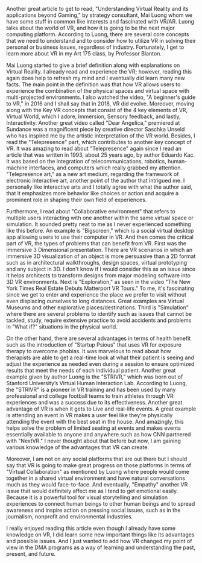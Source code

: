 Another great article to get to read, "Understanding Virtual Reality and its applications beyond Gaming," by strategy consultant, Mai Luong whom we have some stuff in common like interests and fascinated with VR/AR. Luong talks about the world of VR, and how it is going to be the next major computing platform. According to Luong, there are several core concepts that we need to understand and to consider how to utilize VR in solving their personal or business issues, regardless of industry. Fortunately, I get to learn more about VR in my Art 175 class, by Professor Blanton. 

Mai Luong started to give a brief definition along with explanations on Virtual Reality. I already read and experience the VR; however, reading this again does help to refresh my mind and I eventually did learn many new facts. The main point in the definition was that how VR allows users to experience the combination of the physical spaces and virtual space with multi-projected environments. I also watched the video, "A beginner's guide to VR," in 2016 and I shall say that in 2018, VR did evolve. Moreover, moving along with the Key VR concepts that consist of the 4 key elements of VR, Virtual World, which I adore, Immersion, Sensory feedback, and lastly, Interactivity. Another great video called "Dear Angelica," premiered at Sundance was a magnificent piece by creative director Saschka Unseld who has inspired me by the artistic interpretation of the VR world. Besides, I read the "Telepresence" part, which contributes to another key concept of VR. It was amazing to read about "Telepresence" again since I read an article that was written in 1993, about 25 years ago, by author Eduardo Kac. It was based on the integration of telecommunications, robotics, human-machine interfaces, and computers which really grabbed my attention. "Telepresence art," as a new art medium, regarding the framework of electronic interactive art, another point of the author that intrigued me. I personally like interactive arts and I totally agree with what the author said, that it emphasizes more behavior like choices or action and acquire a prominent role in shaping their own field of experiences.

Furthermore, I read about "Collaborative environment" that refers to multiple users interacting with one another within the same virtual space or simulation. It sounded pretty neat to me as I never experienced something like this before. An example is "Bigscreen," which is a social virtual desktop app allowing users to use their computer in VR. And then comes the critical part of VR, the types of problems that can benefit from VR. First was the immersive 3 Dimensional presentation. There are VR scenarios in which an immersive 3D visualization of an object is more persuasive than a 2D format such as in architectural walkthroughs, design spaces, virtual prototyping and any subject in 3D. I don't know if I would consider this as an issue since it helps architects to transform designs from major modeling software into 3D VR environments. Next is "Exploration," as seen in the video "The New York Times Real Estate Debuts Matterport VR Tours." To me, it's fascinating since we get to enter and experience the place we prefer to visit without even displacing ourselves to long distances. Great examples are Virtual Museums and other explorative places/destinations. Third is "Simulation" where there are several problems to identify such as issues that cannot be tackled, study, require extensive practice to avoid accidents and problems in "What if?" situations in the physical world.

On the other hand, there are several advantages in terms of health benefit such as the introduction of "Startup Psious" that uses VR for exposure therapy to overcome phobias. It was marvelous to read about how therapists are able to get a real-time look at what their patient is seeing and adjust the experience as needed even during a session to ensure optimized results that meet the needs of each individual patient. Another great example given by author Luong is the "STRIVR," which was born out of Stanford University’s Virtual Human Interaction Lab. According to Luong, the "STRIVR" is a pioneer in VR training and has been used by many professional and college football teams to train athletes through VR experiences and was a success due to its effectiveness. Another great advantage of VR is when it gets to Live and real-life events. A great example is attending an event in VR makes a user feel like they’re physically attending the event with the best seat in the house. And amazingly, this helps solve the problem of limited seating at events and makes events essentially available to anyone and anywhere such as how CNN partnered with "NextVR." I never thought about that before but now, I am gaining various knowledge of the advantages that VR can create. 

Moreover, I am not on any social platforms that are out there but I should say that VR is going to make great progress on those platforms in terms of "Virtual Collaboration" as mentioned by Luong where people would come together in a shared virtual environment and have natural conversations much as they would face-to-face. And eventually, "Empathy" another VR issue that would definitely affect me as I tend to get emotional easily. Because it is a powerful tool for visual storytelling and simulation experiences to connect human beings to other human beings and to spread awareness and inspire action on pressing social issues, such as in the journalism, nonprofit and environmental industries.

I really enjoyed reading this article even though I already have some knowledge on VR, I did learn some new important things like its advantages and possible issues. And I just wanted to add how VR changed my point of view in the DMA programs as a way of learning and understanding the past, present, and future. 
